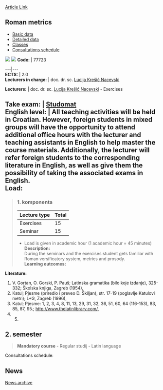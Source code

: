 [Article Link](https://www.fhs.hr/en/course/rommet)

## Roman metrics
  * [Basic data](https://www.fhs.hr/en/course/rommet#v1id-523830_69397_1_0 "Basic data")
  * [Detailed data](https://www.fhs.hr/en/course/rommet#v1id-523830_69397_1_1 "Detailed data")
  * [Classes](https://www.fhs.hr/en/course/rommet#v1id-523830_69397_1_2 "Classes")
  * [Consultations schedule](https://www.fhs.hr/en/course/rommet#v1id-523830_69397_1_3 "Consultations schedule")


[![](https://www.fhs.hr/img/flags/gif/hr.gif)](https://www.fhs.hr/predmet/rimmet) [![](https://www.fhs.hr/img/flags/gif/gb.gif)](https://www.fhs.hr/en/course/rommet)
**Code:** |  77723  
  
---|---  
**ECTS:** |  2.0   
**Lecturers in charge:** |  doc. dr. sc. [Lucija Krešić Nacevski](https://www.fhs.hr/staff/lucija.kresic_nacevski)   
  
**Lecturers:** |  doc. dr. sc. [Lucija Krešić Nacevski](https://www.fhs.hr/djelatnik/lucija.kresic_nacevski) - Exercises  
  
**Take exam:** |  [Studomat](http://www.isvu.hr/studomat)  
**English level:** |  All teaching activities will be held in Croatian. However, foreign students in mixed groups will have the opportunity to attend additional office hours with the lecturer and teaching assistants in English to help master the course materials. Additionally, the lecturer will refer foreign students to the corresponding literature in English, as well as give them the possibility of taking the associated exams in English.   
**Load:**  
---  
> ### 1. komponenta
> | Lecture type | Total  
> ---|---  
> Exercises | 15  
> Seminar | 15  
> * Load is given in academic hour (1 academic hour = 45 minutes)   
**Description:**  
> During the seminars and the exercises student gets familiar with Roman versificatory system, metrics and prosody.  
**Learning outcomes:**  

  
**Literature:**  
  1. V. Gortan, O. Gorski, P. Pauš; Latinska gramatika (bilo koje izdanje), 325-332; Školska knjiga, Zagreb (1954), 
  2. Katul; Pjesme (priredio i preveo D. Škiljan), str. 17-19 (poglavlje Katulovi metri); L+G, Zagreb (1996), 
  3. Katul; Pjesme: 1, 2, 3, 4, 8, 11, 13, 29, 31, 32, 36, 51, 60, 64 (116-153), 83, 85, 87, 95.; http://www.thelatinlibrary.com/, 
  4.   5. 
  
**2. semester**  
---  
> **Mandatory course** - Regular studij - Latin language  
>   
Consultations schedule: 


## News
[News archive](https://www.fhs.hr/en/course/rommet?@=20q0j#news_84132 "News archive")
